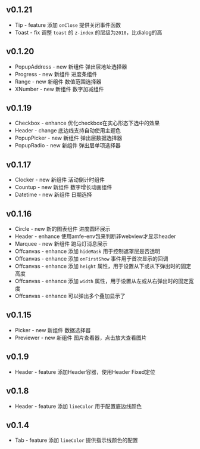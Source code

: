 
## v0.1.21
- Tip - <span class="change-tag feature">feature</span> 添加 `onClose` 提供关闭事件函数
- Toast - <span class="change-tag fix">fix</span> 调整 `toast` 的 `z-index` 的层级为`2010`，比dialog的高

## v0.1.20
- PopupAddress - <span class="change-tag new">new</span> 新组件 弹出层地址选择器
- Progress - <span class="change-tag new">new</span> 新组件 进度条组件
- Range - <span class="change-tag new">new</span> 新组件 数值范围选择器
- XNumber - <span class="change-tag new">new</span> 新组件 数字加减组件

## v0.1.19
- Checkbox - <span class="change-tag enhance">enhance</span> 优化checkbox在实心形态下选中的效果
- Header - <span class="change-tag change">change</span> 底边线支持自动使用主题色
- PopupPicker - <span class="change-tag new">new</span> 新组件 弹出层数据选择器
- PopupRadio - <span class="change-tag new">new</span> 新组件 弹出层单项选择器

## v0.1.17
- Clocker - <span class="change-tag new">new</span> 新组件 活动倒计时组件
- Countup - <span class="change-tag new">new</span> 新组件 数字增长动画组件
- Datetime - <span class="change-tag new">new</span> 新组件 日期选择

## v0.1.16
- Circle - <span class="change-tag new">new</span> 新的图表组件 进度圆环展示
- Header - <span class="change-tag enhance">enhance</span> 使用amfe-env包来判断非webview才显示header
- Marquee - <span class="change-tag new">new</span> 新组件 跑马灯消息展示
- Offcanvas - <span class="change-tag enhance">enhance</span> 添加 `hideMask` 用于控制遮罩层是否透明
- Offcanvas - <span class="change-tag enhance">enhance</span> 添加 `onFirstShow` 事件用于首次显示的回调
- Offcanvas - <span class="change-tag enhance">enhance</span> 添加 `height` 属性，用于设置从下或从下弹出时的固定高度
- Offcanvas - <span class="change-tag enhance">enhance</span> 添加 `width` 属性，用于设置从左或从右弹出时的固定宽度
- Offcanvas - <span class="change-tag enhance">enhance</span> 可以弹出多个叠加显示了

## v0.1.15
- Picker - <span class="change-tag new">new</span> 新组件 数据选择器
- Previewer - <span class="change-tag new">new</span> 新组件 图片查看器，点击放大查看图片

## v0.1.9
- Header - <span class="change-tag feature">feature</span> 添加Header容器，使用Header Fixed定位

## v0.1.8
- Header - <span class="change-tag feature">feature</span> 添加 `lineColor` 用于配置底边线颜色

## v0.1.4
- Tab - <span class="change-tag feature">feature</span> 添加 `lineColor` 提供指示线颜色的配置
